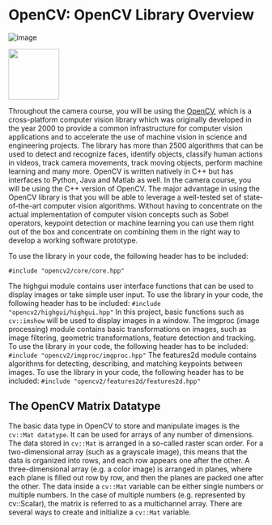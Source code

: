 # OpenCV: OpenCV Library Overview

![image](https://github.com/user-attachments/assets/d7c28ef2-0287-4acb-afaa-52365d0e170c)


<img src="https://github.com/user-attachments/assets/d7c28ef2-0287-4acb-afaa-52365d0e170c" width="100" height="100" />


Throughout the camera course, you will be using the [OpenCV]( https://opencv.org/), which is a cross-platform computer vision library which was originally developed in the year 2000 to provide a common infrastructure for computer vision applications and to accelerate the use of machine vision in science and engineering projects.
The library has more than 2500 algorithms that can be used to detect and recognize faces, identify objects, classify human actions in videos, track camera movements, track moving objects, perform machine learning and many more. OpenCV is written natively in C++ but has interfaces to Python, Java and Matlab as well. In the camera course, you will be using the C++ version of OpenCV.
The major advantage in using the OpenCV library is that you will be able to leverage a well-tested set of state-of-the-art computer vision algorithms. Without having to concentrate on the actual implementation of computer vision concepts such as Sobel operators, keypoint detection or machine learning you can use them right out of the box and concentrate on combining them in the right way to develop a working software prototype. 

To use the library in your code, the following header has to be included:
```
#include "opencv2/core/core.hpp"
```
The highgui module contains user interface functions that can be used to display images or take simple user input. To use the library in your code, the following header has to be included:
```#include "opencv2/highgui/highgui.hpp"```
In this project, basic functions such as ```cv::imshow``` will be used to display images in a window.
The imgproc (image processing) module contains basic transformations on images, such as image filtering, geometric transformations, feature detection and tracking. To use the library in your code, the following header has to be included:
```#include "opencv2/imgproc/imgproc.hpp"```
The features2d module contains algorithms for detecting, describing, and matching keypoints between images. To use the library in your code, the following header has to be included:
```#include "opencv2/features2d/features2d.hpp"```

## The OpenCV Matrix Datatype
The basic data type in OpenCV to store and manipulate images is the ```cv::Mat datatype```. It can be used for arrays of any number of dimensions. The data stored in ```cv::Mat``` is arranged in a so-called raster scan order. For a two-dimensional array (such as a grayscale image), this means that the data is organized into rows, and each row appears one after the other. A three-dimensional array (e.g. a color image) is arranged in planes, where each plane is filled out row by row, and then the planes are packed one after the other.
The data inside a ```cv::Mat``` variable can be either single numbers or multiple numbers. In the case of multiple numbers (e.g. represented by cv::Scalar), the matrix is referred to as a multichannel array. There are several ways to create and initialize a ```cv::Mat``` variable. 

